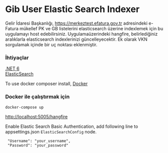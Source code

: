 # Gib User Elastic Search Indexer

Gelir İdaresi Başkanlığı, https://merkeztest.efatura.gov.tr adresindeki e-Fatura mükellef PK ve GB listelerini elasticsearch üzerine indexlemek için bu uygulamayı host edebilirsiniz. Uygulamaüzerindeki hangfire, belirlediğiniz aralıklarla elasticsearch indexlerinizi güncelleyecektir. Ek olarak VKN sorgulamak içinde bir uç noktası eklenmiştir. 

### İhtiyaçlar

[.NET 6](https://dotnet.microsoft.com/en-us/download/dotnet/6.0)<br>
[ElasticSearch](https://www.elastic.co/downloads/elasticsearch)

To use docker composer install, [Docker](https://www.docker.com/products/docker-desktop)<br>

### Docker ile çalıştırmak için

```
docker-compose up
```

[http://localhost:5005/hangfire](http://localhost:5005/hangfire)

Enable Elastic Search Basic Authentication, add following line to appsettings.json `ElasticSearchConfig` node.

```
 "Username": "your_username",
 "Password": "your_password"
```